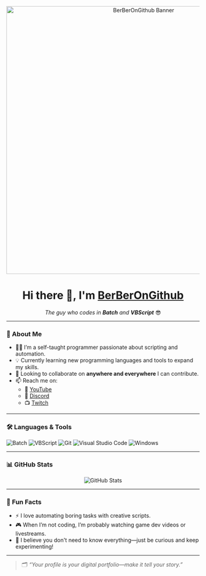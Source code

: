 <p align="center">
  <img src="https://berberongithub.github.io/berber.gif" width="700" alt="BerBerOnGithub Banner">
</p>

<h1 align="center">Hi there 👋, I'm <a href="https://github.com/BerBerOnGithub">BerBerOnGithub</a></h1>
<p align="center">
  <em>The guy who codes in <strong>Batch</strong> and <strong>VBScript</strong></em> 😎
</p>

---

### 🚀 About Me

- 👨‍💻 I’m a self-taught programmer passionate about scripting and automation.
- 💡 Currently learning new programming languages and tools to expand my skills.
- 🤝 Looking to collaborate on **anywhere and everywhere** I can contribute.
- 📫 Reach me on:
  - 🎥 [YouTube](#)  
  - 💬 [Discord](#)  
  - 📺 [Twitch](#)

---

### 🛠️ Languages & Tools

![Batch](https://img.shields.io/badge/-Batch-000?&logo=windows&logoColor=white)
![VBScript](https://img.shields.io/badge/-VBScript-5C2D91?style=flat&logo=visualstudio&logoColor=white)
![Git](https://img.shields.io/badge/-Git-F05032?style=flat&logo=git&logoColor=white)
![Visual Studio Code](https://img.shields.io/badge/-VSCode-007ACC?style=flat&logo=visualstudiocode&logoColor=white)
![Windows](https://img.shields.io/badge/-Windows-0078D6?style=flat&logo=windows&logoColor=white)

---

### 📊 GitHub Stats

<p align="center">
  <img src="https://github-readme-stats.vercel.app/api?username=BerBerOnGithub&show_icons=true&theme=tokyonight&hide_border=true" alt="GitHub Stats" />
</p>

---

### 🎯 Fun Facts

- ⚡ I love automating boring tasks with creative scripts.
- 🎮 When I’m not coding, I’m probably watching game dev videos or livestreams.
- 🧠 I believe you don't need to know everything—just be curious and keep experimenting!

---

> 🗂️ _“Your profile is your digital portfolio—make it tell your story.”_

